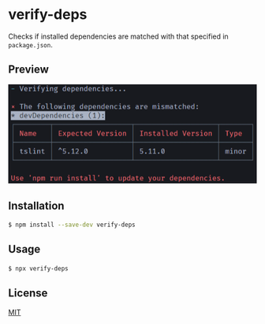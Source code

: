 # verify-deps

Checks if installed dependencies are matched with that specified in `package.json`.

## Preview

![preview](./preview.png)

## Installation

```bash
$ npm install --save-dev verify-deps
```

## Usage

```bash
$ npx verify-deps
```

## License

[MIT](./LICENSE)
